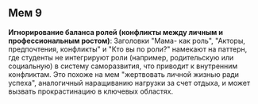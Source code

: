 ## Мем 9

**Игнорирование баланса ролей (конфликты между личным и профессиональным ростом)**: Заголовки "Мама- как роль", "Акторы, предпочтения, конфликты" и "Кто вы по роли?" намекают на паттерн, где студенты не интегрируют роли (например, родительскую или социальную) в систему саморазвития, что приводит к внутренним конфликтам. Это похоже на мем "жертвовать личной жизнью ради успеха", аналогичный наращиванию нагрузки за счет отдыха, и может вызвать прокрастинацию в ключевых областях.
